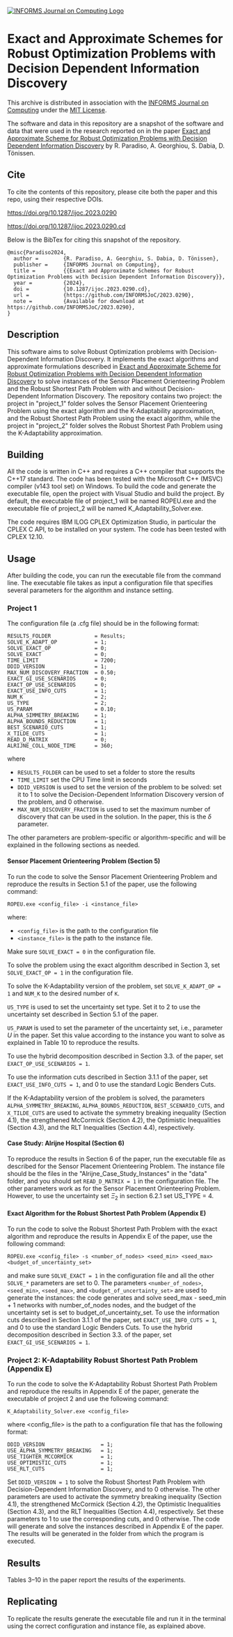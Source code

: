 [![INFORMS Journal on Computing Logo](https://INFORMSJoC.github.io/logos/INFORMS_Journal_on_Computing_Header.jpg)](https://pubsonline.informs.org/journal/ijoc)

# Exact and Approximate Schemes for Robust Optimization Problems with Decision Dependent Information Discovery

This archive is distributed in association with the [INFORMS Journal on
Computing](https://pubsonline.informs.org/journal/ijoc) under the [MIT License](LICENSE.txt).

The software and data in this repository are a snapshot of the software and data
that were used in the research reported on in the paper 
[Exact and Approximate Scheme for Robust Optimization Problems with Decision Dependent Information Discovery](https://doi.org/10.1287/ijoc.2023.0290) by R. Paradiso, A. Georghiou, S. Dabia, D. Tönissen. 

## Cite

To cite the contents of this repository, please cite both the paper and this repo, using their respective DOIs.

https://doi.org/10.1287/ijoc.2023.0290

https://doi.org/10.1287/ijoc.2023.0290.cd

Below is the BibTex for citing this snapshot of the repository.

```
@misc{Paradiso2024,
  author =        {R. Paradiso, A. Georghiu, S. Dabia, D. Tönissen},
  publisher =     {INFORMS Journal on Computing},
  title =         {{Exact and Approximate Schemes for Robust Optimization Problems with Decision Dependent Information Discovery}},
  year =          {2024},
  doi =           {10.1287/ijoc.2023.0290.cd},
  url =           {https://github.com/INFORMSJoC/2023.0290},
  note =          {Available for download at https://github.com/INFORMSJoC/2023.0290},
}  
```

## Description

This software aims to solve Robust Optimization problems with Decision-Dependent Information Discovery. It implements the exact algorithms and approximate formulations described in [Exact and Approximate Scheme for Robust Optimization Problems with Decision Dependent Information Discovery](https://doi.org/10.1287/ijoc.2023.0290) to solve instances of the Sensor Placement Orienteering Problem and the Robust Shortest Path Problem with and without Decision-Dependent Information Discovery. The repository contains two project: the project in "project_1" folder solves the Sensor Placement Orienteering Problem using the exact algorithm and the K-Adaptability approximation, and the Robust Shortest Path Problem using the exact algorithm, while the project in "project_2" folder solves the Robust Shortest Path Problem using the K-Adaptability approximation. 


## Building

All the code is written in C++ and requires a C++ compiler that supports the C++17 standard. The code has been tested with the Microsoft C++ (MSVC) compiler (v143 tool set) on Windows. To build the code and generate the executable file, open the project with Visual Studio and build the project. By default, the executable file of project_1 will be named ROPEU.exe and the executable file of project_2 will be named K_Adaptability_Solver.exe.

The code requires IBM ILOG CPLEX Optimization Studio, in particular the CPLEX C API, to be installed on your system. The code has been tested with CPLEX 12.10. 

## Usage

After building the code, you can run the executable file from the command line. The executable file takes as input a configuration file that specifies several parameters for the algorithm and instance setting.


### Project 1

The configuration file (a .cfg file) should be in the following format:

```
RESULTS_FOLDER              = Results;
SOLVE_K_ADAPT_OP            = 1;
SOLVE_EXACT_OP              = 0;
SOLVE_EXACT                 = 0;
TIME_LIMIT                  = 7200;
DDID_VERSION                = 1;
MAX_NUM_DISCOVERY_FRACTION  = 0.50;
EXACT_GI_USE_SCENARIOS      = 0;
EXACT_OP_USE_SCENARIOS      = 0;
EXACT_USE_INFO_CUTS         = 1;
NUM_K                       = 2;
US_TYPE                     = 2;
US_PARAM                    = 0.10;
ALPHA_SIMMETRY_BREAKING     = 1;
ALPHA_BOUNDS_REDUCTION      = 1;
BEST_SCENARIO_CUTS          = 1;
X_TILDE_CUTS                = 1;
READ_D_MATRIX               = 0;
ALRIJNE_COLL_NODE_TIME      = 360;
```

where
 * `RESULTS_FOLDER` can be used to set a folder to store the results
 * `TIME_LIMIT` set the CPU Time limit in seconds
 * `DDID_VERSION` is used to set the version of the problem to be solved: set it to 1 to solve the Decision-Dependent Information Discovery version of the problem, and 0 otherwise.
 * `MAX_NUM_DISCOVERY_FRACTION` is used to set the maximum number of discovery that can be used in the solution. In the paper, this is the $\delta$ parameter.

The other parameters are problem-specific or algorithm-specific and will be explained in the following sections as needed.
 
#### Sensor Placement Orienteering Problem (Section 5)

To run the code to solve the Sensor Placement Orienteering Problem and reproduce the results in Section 5.1 of the paper, use the following command:
```
ROPEU.exe <config_file> -i <instance_file>
```
where:
 * `<config_file>` is the path to the configuration file
 * `<instance_file>` is the path to the instance file.

Make sure `SOLVE_EXACT = 0` in the configuration file.

To solve the problem using the exact algorithm described in Section 3, set `SOLVE_EXACT_OP = 1` in the configuration file.

To solve the K-Adaptability version of the problem, set `SOLVE_K_ADAPT_OP = 1` and `NUM_K` to the desired number of `K`.

`US_TYPE` is used to set the uncertainty set type. Set it to 2 to use the uncertainty set described in Section 5.1 of the paper.

`US_PARAM` is used to set the parameter of the uncertainty set, i.e., parameter $U$ in the paper. Set this value according to the instance you want to solve as explained in Table 10 to reproduce the results.

To use the hybrid decomposition described in Section 3.3. of the paper, set `EXACT_OP_USE_SCENARIOS = 1`.

To use the information cuts described in Section 3.1.1 of the paper, set `EXACT_USE_INFO_CUTS = 1`, and 0 to use the standard Logic Benders Cuts.

If the K-Adaptability version of the problem is solved, the parameters `ALPHA_SYMMETRY_BREAKING`, `ALPHA_BOUNDS_REDUCTION`, `BEST_SCENARIO_CUTS`, and `X_TILDE_CUTS` are used to activate the symmetry breaking inequality (Section 4.1), the strengthened McCormick (Section 4.2), the Optimistic Inequalities (Section 4.3), and the RLT Inequalities (Section 4.4), respectively.

#### Case Study: Alrijne Hospital (Section 6)

To reproduce the results in Section 6 of the paper, run the executable file as described for the Sensor Placement Orienteering Problem. The instance file should be the files in the "Alrijne_Case_Study_Instances" in the "data" folder, and you should set `READ_D_MATRIX = 1` in the configuration file. The other parameters work as for the Sensor Placement Orienteering Problem. However, to use the uncertainty set $\Xi_2$ in section 6.2.1 set US_TYPE = 4.

#### Exact Algorithm for the Robust Shortest Path Problem (Appendix E)

To run the code to solve the Robust Shortest Path Problem with the exact algorithm and reproduce the results in Appendix E of the paper, use the following command:

```
ROPEU.exe <config_file> -s <number_of_nodes> <seed_min> <seed_max> <budget_of_uncertainty_set>
```

and make sure `SOLVE_EXACT = 1` in the configuration file and all the other `SOLVE_*` parameters are set to 0. The parameters `<number_of_nodes>`, `<seed_min>`, `<seed_max>`, and `<budget_of_uncertainty_set>` are used to generate the instances: the code generates and solve seed_max - seed_min + 1 networks with number_of_nodes nodes, and the budget of the uncertainty set is set to budget_of_uncertainty_set. To use the information cuts described in Section 3.1.1 of the paper, set `EXACT_USE_INFO_CUTS = 1`, and 0 to use the standard Logic Benders Cuts. To use the hybrid decomposition described in Section 3.3. of the paper, set `EXACT_GI_USE_SCENARIOS = 1`.


### Project 2: K-Adaptability Robust Shortest Path Problem (Appendix E)


To run the code to solve the K-Adaptability Robust Shortest Path Problem and reproduce the results in Appendix E of the paper, generate the executable of project 2 and use the following command:

```
K_Adaptability_Solver.exe <config_file>
```

where <config_file> is the path to a configuration file that has the following format: 

```
DDID_VERSION                  = 1;
USE_ALPHA_SYMMETRY_BREAKING   = 1;
USE_TIGHTER_MCCORMICK         = 1;
USE_OPTIMISTIC_CUTS           = 1;
USE_RLT_CUTS                  = 1;
```

Set `DDID_VERSION = 1` to solve the Robust Shortest Path Problem with Decision-Dependent Information Discovery, and to 0 otherwise. The other parameters are used to activate the symmetry breaking inequality (Section 4.1), the strengthened McCormick (Section 4.2), the Optimistic Inequalities (Section 4.3), and the RLT Inequalities (Section 4.4), respectively. Set these parameters to 1 to use the corresponding cuts, and 0 otherwise. The code will generate and solve the instances described in Appendix E of the paper. The results will be generated in the folder from which the program is executed.

## Results

Tables 3–10 in the paper report the results of the experiments.  

## Replicating

To replicate the results generate the executable file and run it in the terminal using the correct configuration and instance file, as explained above.
